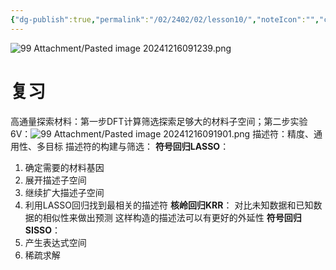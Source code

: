 ```yaml
---
{"dg-publish":true,"permalink":"/02/2402/02/lesson10/","noteIcon":"","created":"2025-01-31T00:35","updated":"2025-07-01T20:35"}
---
```


![99 Attachment/Pasted image 20241216091239.png](/img/user/99%20Attachment/Pasted%20image%2020241216091239.png)
# 复习
高通量探索材料：第一步DFT计算筛选探索足够大的材料子空间；第二步实验
6V：![99 Attachment/Pasted image 20241216091901.png](/img/user/99%20Attachment/Pasted%20image%2020241216091901.png)
描述符：精度、通用性、多目标
描述符的构建与筛选：
**符号回归LASSO**：
1. 确定需要的材料基因
2. 展开描述子空间
3. 继续扩大描述子空间
4. 利用LASSO回归找到最相关的描述符
**核岭回归KRR**：
对比未知数据和已知数据的相似性来做出预测
这样构造的描述法可以有更好的外延性
**符号回归SISSO**：
1. 产生表达式空间
2. 稀疏求解